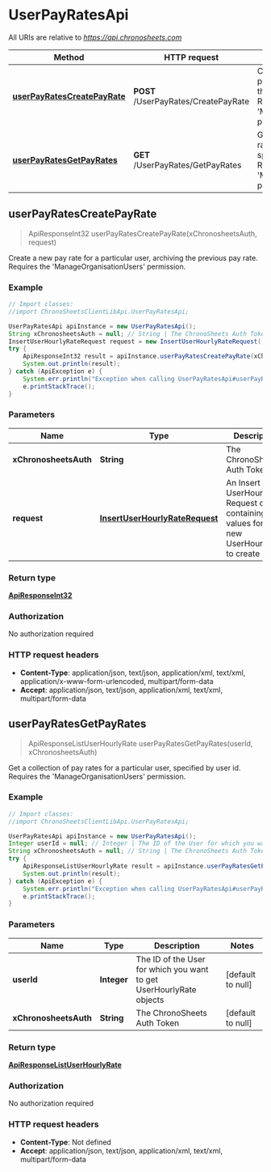 # UserPayRatesApi

All URIs are relative to *https://api.chronosheets.com*

Method | HTTP request | Description
------------- | ------------- | -------------
[**userPayRatesCreatePayRate**](UserPayRatesApi.md#userPayRatesCreatePayRate) | **POST** /UserPayRates/CreatePayRate | Create a new pay rate for a particular user, archiving the previous pay rate.    Requires the &#39;ManageOrganisationUsers&#39; permission.
[**userPayRatesGetPayRates**](UserPayRatesApi.md#userPayRatesGetPayRates) | **GET** /UserPayRates/GetPayRates | Get a collection of pay rates for a particular user, specified by user id.    Requires the &#39;ManageOrganisationUsers&#39; permission.



## userPayRatesCreatePayRate

> ApiResponseInt32 userPayRatesCreatePayRate(xChronosheetsAuth, request)

Create a new pay rate for a particular user, archiving the previous pay rate.    Requires the &#39;ManageOrganisationUsers&#39; permission.

### Example

```java
// Import classes:
//import ChronoSheetsClientLibApi.UserPayRatesApi;

UserPayRatesApi apiInstance = new UserPayRatesApi();
String xChronosheetsAuth = null; // String | The ChronoSheets Auth Token
InsertUserHourlyRateRequest request = new InsertUserHourlyRateRequest(); // InsertUserHourlyRateRequest | An Insert UserHourlyRate Request object containing values for the new UserHourlyRate to create
try {
    ApiResponseInt32 result = apiInstance.userPayRatesCreatePayRate(xChronosheetsAuth, request);
    System.out.println(result);
} catch (ApiException e) {
    System.err.println("Exception when calling UserPayRatesApi#userPayRatesCreatePayRate");
    e.printStackTrace();
}
```

### Parameters


Name | Type | Description  | Notes
------------- | ------------- | ------------- | -------------
 **xChronosheetsAuth** | **String**| The ChronoSheets Auth Token | [default to null]
 **request** | [**InsertUserHourlyRateRequest**](InsertUserHourlyRateRequest.md)| An Insert UserHourlyRate Request object containing values for the new UserHourlyRate to create |

### Return type

[**ApiResponseInt32**](ApiResponseInt32.md)

### Authorization

No authorization required

### HTTP request headers

- **Content-Type**: application/json, text/json, application/xml, text/xml, application/x-www-form-urlencoded, multipart/form-data
- **Accept**: application/json, text/json, application/xml, text/xml, multipart/form-data


## userPayRatesGetPayRates

> ApiResponseListUserHourlyRate userPayRatesGetPayRates(userId, xChronosheetsAuth)

Get a collection of pay rates for a particular user, specified by user id.    Requires the &#39;ManageOrganisationUsers&#39; permission.

### Example

```java
// Import classes:
//import ChronoSheetsClientLibApi.UserPayRatesApi;

UserPayRatesApi apiInstance = new UserPayRatesApi();
Integer userId = null; // Integer | The ID of the User for which you want to get UserHourlyRate objects
String xChronosheetsAuth = null; // String | The ChronoSheets Auth Token
try {
    ApiResponseListUserHourlyRate result = apiInstance.userPayRatesGetPayRates(userId, xChronosheetsAuth);
    System.out.println(result);
} catch (ApiException e) {
    System.err.println("Exception when calling UserPayRatesApi#userPayRatesGetPayRates");
    e.printStackTrace();
}
```

### Parameters


Name | Type | Description  | Notes
------------- | ------------- | ------------- | -------------
 **userId** | **Integer**| The ID of the User for which you want to get UserHourlyRate objects | [default to null]
 **xChronosheetsAuth** | **String**| The ChronoSheets Auth Token | [default to null]

### Return type

[**ApiResponseListUserHourlyRate**](ApiResponseListUserHourlyRate.md)

### Authorization

No authorization required

### HTTP request headers

- **Content-Type**: Not defined
- **Accept**: application/json, text/json, application/xml, text/xml, multipart/form-data

